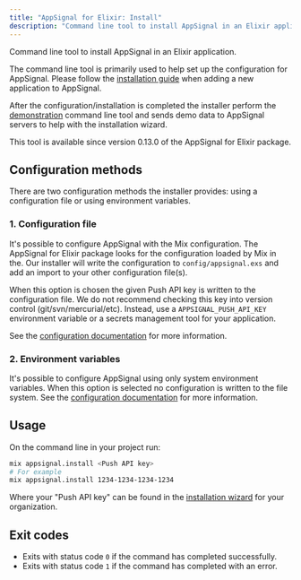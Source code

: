 ```yaml
---
title: "AppSignal for Elixir: Install"
description: "Command line tool to install AppSignal in an Elixir application. Documentation on usage, options and configuration methods."
---
```


Command line tool to install AppSignal in an Elixir application.

The command line tool is primarily used to help set up the configuration for AppSignal. Please follow the [installation guide](/application/new-application.html) when adding a new application to AppSignal.

After the configuration/installation is completed the installer perform the [demonstration](demo.html) command line tool and sends demo data to AppSignal servers to help with the installation wizard.

This tool is available since version 0.13.0 of the AppSignal for Elixir package.

## Configuration methods

There are two configuration methods the installer provides: using a configuration file or using environment variables.

### 1. Configuration file

It's possible to configure AppSignal with the Mix configuration. The AppSignal for Elixir package looks for the configuration loaded by Mix in the. Our installer will write the configuration to `config/appsignal.exs` and add an import to your other configuration file(s).

When this option is chosen the given Push API key is written to the configuration file. We do not recommend checking this key into version control (git/svn/mercurial/etc). Instead, use a `APPSIGNAL_PUSH_API_KEY` environment variable or a secrets management tool for your application.

See the [configuration documentation](/elixir/configuration) for more information.

### 2. Environment variables

It's possible to configure AppSignal using only system environment variables. When this option is selected no configuration is written to the file system. See the [configuration documentation](/elixir/configuration) for more information.

## Usage

On the command line in your project run:

```bash
mix appsignal.install <Push API key>
# For example
mix appsignal.install 1234-1234-1234-1234
```

Where your "Push API key" can be found in the [installation wizard](https://appsignal.com/redirect-to/organization?to=sites/new) for your organization.

## Exit codes

- Exits with status code `0` if the command has completed successfully.
- Exits with status code `1` if the command has completed with an error.
